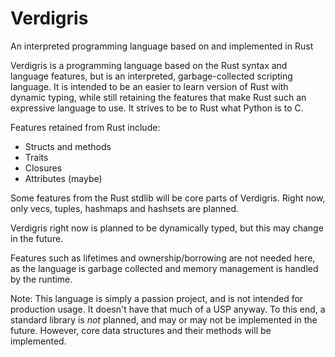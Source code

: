 # Verdigris
An interpreted programming language based on and implemented in Rust

Verdigris is a programming language based on the Rust syntax and language features, but is an interpreted, garbage-collected scripting language.
It is intended to be an easier to learn version of Rust with dynamic typing, while still retaining the features that make Rust such an expressive language to use.
It strives to be to Rust what Python is to C.

Features retained from Rust include:
- Structs and methods
- Traits
- Closures
- Attributes (maybe)

Some features from the Rust stdlib will be core parts of Verdigris. Right now, only vecs, tuples, hashmaps and hashsets are planned.

Verdigris right now is planned to be dynamically typed, but this may change in the future.

Features such as lifetimes and ownership/borrowing are not needed here, as the language is garbage collected and memory management is handled by the runtime.

Note: This language is simply a passion project, and is not intended for production usage. It doesn't have that much of a USP anyway.
To this end, a standard library is _not_ planned, and may or may not be implemented in the future.
However, core data structures and their methods will be implemented.
